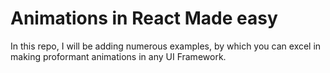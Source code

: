 # Animations in React Made easy
In this repo, I will be adding numerous examples, by which you can excel in making proformant animations in any UI Framework.
